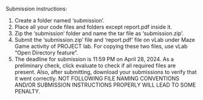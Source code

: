 Submission instructions:
1. Create a folder named ‘submission’.
2. Place all your code files and folders except report.pdf inside it.
3. Zip the ‘submission‘ folder and name the tar file as ‘submission.zip’.
4. Submit the ‘submission.zip’ file and  ‘report.pdf’ file on vLab under Maze Game activity of PROJECT lab. For copying these two files, use vLab “Open Directory feature”.
5. The deadline for submission is 11:59 PM on April 28, 2024.
As a preliminary check, click evaluate to check if all required files are present. Also, after submitting, download your submissions to verify that it went correctly.
NOT FOLLOWING FILE NAMING CONVENTIONS AND/OR SUBMISSION INSTRUCTIONS PROPERLY WILL LEAD TO SOME PENALTY.
